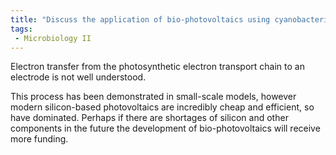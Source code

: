 ```yaml
---
title: "Discuss the application of bio-photovoltaics using cyanobacteria to convert light into electricity. How does the process of transferring electrons from the photosynthesis electron transport chain to an electrode work, and what are the challenges in scaling up this technology for practical use? "
tags:
 - Microbiology II
---
```

Electron transfer from the photosynthetic electron transport chain to an electrode is not well understood.  

This process has been demonstrated in small-scale models, however modern silicon-based photovoltaics are incredibly cheap and efficient, so have dominated. Perhaps if there are shortages of silicon and other components in the future the development of bio-photovoltaics will receive more funding.  
